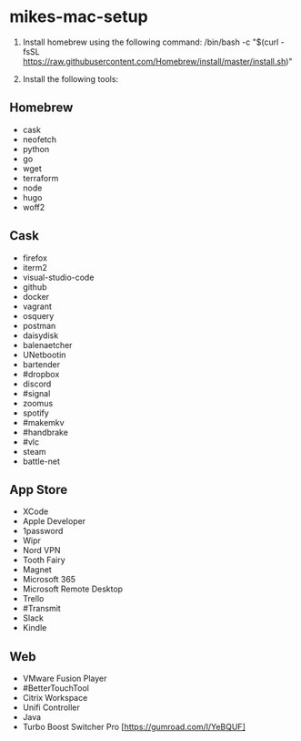 # mikes-mac-setup

1. Install homebrew using the following command:
/bin/bash -c "$(curl -fsSL https://raw.githubusercontent.com/Homebrew/install/master/install.sh)"

2. Install the following tools:
## Homebrew
 * cask
 * neofetch
 * python
 * go
 * wget
 * terraform
 * node
 * hugo
 * woff2


## Cask
 * firefox
 * iterm2
 * visual-studio-code
 * github
 * docker
 * vagrant
 * osquery
 * postman
 * daisydisk
 * balenaetcher
 * UNetbootin
 * bartender
 * #dropbox
 * discord
 * #signal
 * zoomus
 * spotify
 * #makemkv
 * #handbrake
 * #vlc
 * steam
 * battle-net


## App Store
 * XCode
 * Apple Developer
 * 1password
 * Wipr
 * Nord VPN
 * Tooth Fairy
 * Magnet
 * Microsoft 365
 * Microsoft Remote Desktop
 * Trello
 * #Transmit
 * Slack
 * Kindle


## Web
 * VMware Fusion Player
 * #BetterTouchTool
 * Citrix Workspace
 * Unifi Controller
 * Java
 * Turbo Boost Switcher Pro [https://gumroad.com/l/YeBQUF]
